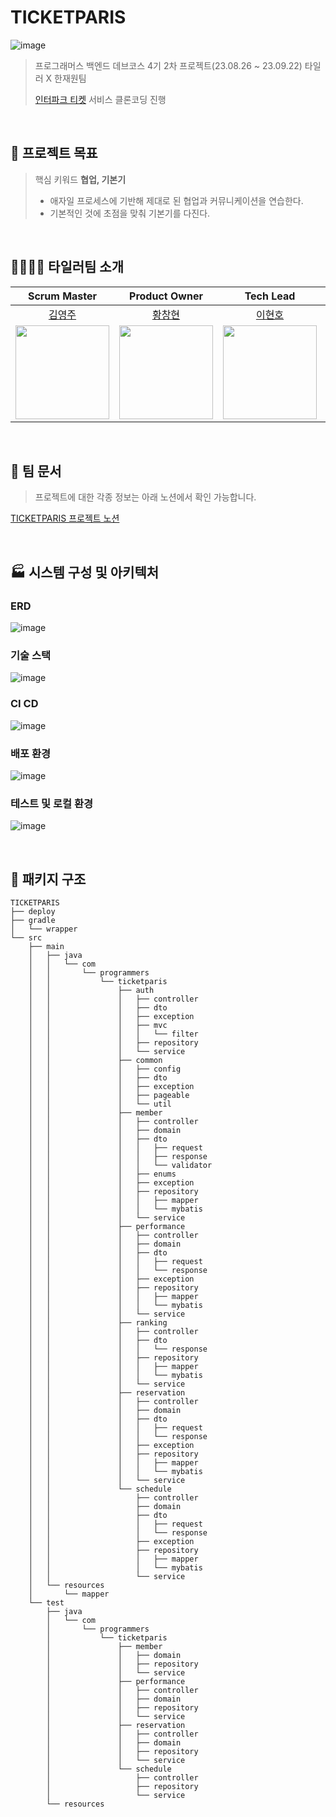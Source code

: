 # TICKETPARIS
![image](https://github.com/prgrms-be-devcourse/BE-04-TICKETPARIS/assets/49775540/6b76bea2-b65c-4391-b786-b753de760c8a)

>  프로그래머스 백엔드 데브코스 4기 2차 프로젝트(23.08.26 ~ 23.09.22) 타일러 X 한재원팀
> 
> [인터파크 티켓](https://tickets.interpark.com/) 서비스 클론코딩 진행

<br>

## 🎯 프로젝트 목표

> 핵심 키워드 **협업, 기본기**
> - 애자일 프로세스에 기반해 제대로 된 협업과 커뮤니케이션을 연습한다.
> - 기본적인 것에 초점을 맞춰 기본기를 다진다.

<br>

## 👨‍👨‍👦‍👦 타일러팀 소개

|                                  Scrum Master                                  |                                 Product Owner                                 |                                   Tech Lead                                   |                                   Developer                                   |
|:------------------------------------------------------------------------------:|:-----------------------------------------------------------------------------:|:-----------------------------------------------------------------------------:|:-----------------------------------------------------------------------------:|
|                     [김영주](https://github.com/kylekim2123)                      |                     [황창현](https://github.com/Hchanghyeon)                     |                      [이현호](https://github.com/charlesuu)                      |                       [소재훈](https://github.com/jay-so)                        |
|  <img src="https://avatars.githubusercontent.com/u/49775540?v=4" width="150">  | <img src="https://avatars.githubusercontent.com/u/92444744?v=4" width="150">  | <img src="https://avatars.githubusercontent.com/u/76809524?v=4" width="150">  | <img src="https://avatars.githubusercontent.com/u/52352476?v=4" width="150">  |

<br>

## 📔 팀 문서

> 프로젝트에 대한 각종 정보는 아래 노션에서 확인 가능합니다.

[TICKETPARIS 프로젝트 노션](https://www.notion.so/backend-devcourse/2-46d92edebd7a406a99e1dcea32098bd8)

<br>

## 🏭 시스템 구성 및 아키텍처

### ERD

![image](https://github.com/prgrms-be-devcourse/BE-04-TICKETPARIS/assets/49775540/225e1170-7122-456b-8517-6e1778d39a3a)



### 기술 스택

![image](https://github.com/prgrms-be-devcourse/BE-04-TICKETPARIS/assets/49775540/ed3e7065-413a-4d84-9bdc-4c5029724c57)



### CI CD

![image](https://github.com/prgrms-be-devcourse/BE-04-TICKETPARIS/assets/49775540/464bff5a-11da-43bf-a351-f5010f350e87)



### 배포 환경

![image](https://github.com/prgrms-be-devcourse/BE-04-TICKETPARIS/assets/49775540/582969de-a1cc-4afa-8002-0408ec2cb4dd)



### 테스트 및 로컬 환경

![image](https://github.com/prgrms-be-devcourse/BE-04-TICKETPARIS/assets/49775540/0e8225b9-3703-48df-8082-e166de0b957f)

<br>

## 💾 패키지 구조
```
TICKETPARIS
├── deploy
├── gradle
│   └── wrapper
└── src
    ├── main
    │   ├── java
    │   │   └── com
    │   │       └── programmers
    │   │           └── ticketparis
    │   │               ├── auth
    │   │               │   ├── controller
    │   │               │   ├── dto
    │   │               │   ├── exception
    │   │               │   ├── mvc
    │   │               │   │   └── filter
    │   │               │   ├── repository
    │   │               │   └── service
    │   │               ├── common
    │   │               │   ├── config
    │   │               │   ├── dto
    │   │               │   ├── exception
    │   │               │   ├── pageable
    │   │               │   └── util
    │   │               ├── member
    │   │               │   ├── controller
    │   │               │   ├── domain
    │   │               │   ├── dto
    │   │               │   │   ├── request
    │   │               │   │   ├── response
    │   │               │   │   └── validator
    │   │               │   ├── enums
    │   │               │   ├── exception
    │   │               │   ├── repository
    │   │               │   │   ├── mapper
    │   │               │   │   └── mybatis
    │   │               │   └── service
    │   │               ├── performance
    │   │               │   ├── controller
    │   │               │   ├── domain
    │   │               │   ├── dto
    │   │               │   │   ├── request
    │   │               │   │   └── response
    │   │               │   ├── exception
    │   │               │   ├── repository
    │   │               │   │   ├── mapper
    │   │               │   │   └── mybatis
    │   │               │   └── service
    │   │               ├── ranking
    │   │               │   ├── controller
    │   │               │   ├── dto
    │   │               │   │   └── response
    │   │               │   ├── repository
    │   │               │   │   ├── mapper
    │   │               │   │   └── mybatis
    │   │               │   └── service
    │   │               ├── reservation
    │   │               │   ├── controller
    │   │               │   ├── domain
    │   │               │   ├── dto
    │   │               │   │   ├── request
    │   │               │   │   └── response
    │   │               │   ├── exception
    │   │               │   ├── repository
    │   │               │   │   ├── mapper
    │   │               │   │   └── mybatis
    │   │               │   └── service
    │   │               └── schedule
    │   │                   ├── controller
    │   │                   ├── domain
    │   │                   ├── dto
    │   │                   │   ├── request
    │   │                   │   └── response
    │   │                   ├── exception
    │   │                   ├── repository
    │   │                   │   ├── mapper
    │   │                   │   └── mybatis
    │   │                   └── service
    │   └── resources
    │       └── mapper
    └── test
        ├── java
        │   └── com
        │       └── programmers
        │           └── ticketparis
        │               ├── member
        │               │   ├── domain
        │               │   ├── repository
        │               │   └── service
        │               ├── performance
        │               │   ├── controller
        │               │   ├── domain
        │               │   ├── repository
        │               │   └── service
        │               ├── reservation
        │               │   ├── controller
        │               │   ├── domain
        │               │   ├── repository
        │               │   └── service
        │               └── schedule
        │                   ├── controller
        │                   ├── repository
        │                   └── service
        └── resources
```